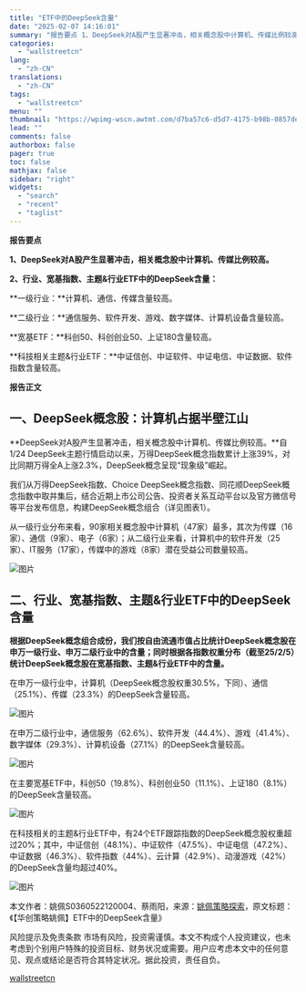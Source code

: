 ```yaml
---
title: "ETF中的DeepSeek含量"
date: "2025-02-07 14:16:01"
summary: "报告要点 1、DeepSeek对A股产生显著冲击，相关概念股中计算机、传媒比例较高。 2、行业、宽基..."
categories:
  - "wallstreetcn"
lang:
  - "zh-CN"
translations:
  - "zh-CN"
tags:
  - "wallstreetcn"
menu: ""
thumbnail: "https://wpimg-wscn.awtmt.com/d7ba57c6-d5d7-4175-b98b-0857def313c3.png"
lead: ""
comments: false
authorbox: false
pager: true
toc: false
mathjax: false
sidebar: "right"
widgets:
  - "search"
  - "recent"
  - "taglist"
---
```


**报告要点**

**1、DeepSeek对A股产生显著冲击，相关概念股中计算机、传媒比例较高。**

**2、行业、宽基指数、主题&行业ETF中的DeepSeek含量：**

**一级行业：**计算机、通信、传媒含量较高。

**二级行业：**通信服务、软件开发、游戏、数字媒体、计算机设备含量较高。

**宽基ETF：**科创50、科创创业50、上证180含量较高。

**科技相关主题&行业ETF：**中证信创、中证软件、中证电信、中证数据、软件指数含量较高。

**报告正文**

**一、DeepSeek概念股：计算机占据半壁江山**
---------------------------

**DeepSeek对A股产生显著冲击，相关概念股中计算机、传媒比例较高。**自1/24 DeepSeek主题行情启动以来，万得DeepSeek概念指数累计上涨39%，对比同期万得全A上涨2.3%，DeepSeek概念呈现“现象级”崛起。

我们从万得DeepSeek指数、Choice DeepSeek概念指数、同花顺DeepSeek概念指数中取并集后，结合近期上市公司公告、投资者关系互动平台以及官方微信号等平台发布信息，构建DeepSeek概念组合（详见图表1）。

从一级行业分布来看，90家相关概念股中计算机（47家）最多，其次为传媒（16家）、通信（9家）、电子（6家）；从二级行业来看，计算机中的软件开发（25家）、IT服务（17家），传媒中的游戏（8家）潜在受益公司数量较高。

![图片](https://wpimg-wscn.awtmt.com/dc82d818-b27f-40c5-b80a-40de2a756f98.jpeg)

**二、行业、宽基指数、主题&行业ETF中的DeepSeek含量**
----------------------------------

**根据DeepSeek概念组合成份，我们按自由流通市值占比统计DeepSeek概念股在申万一级行业、申万二级行业中的含量；同时根据各指数权重分布（截至25/2/5）统计DeepSeek概念股在宽基指数、主题&行业ETF中的含量。**

在申万一级行业中，计算机（DeepSeek概念股权重30.5%，下同）、通信（25.1%）、传媒（23.3%）的DeepSeek含量较高。

![图片](https://wpimg-wscn.awtmt.com/dc1c90bb-42eb-4b62-a9b8-0bb50d6330bf.jpeg)

在申万二级行业中，通信服务（62.6%）、软件开发（44.4%）、游戏（41.4%）、数字媒体（29.3%）、计算机设备（27.1%）的DeepSeek含量较高。

![图片](https://wpimg-wscn.awtmt.com/16cebd3b-983c-4574-b73c-fa46b8f790d8.jpeg)

在主要宽基ETF中，科创50（19.8%）、科创创业50（11.1%）、上证180（8.1%）的DeepSeek含量较高。

![图片](https://wpimg-wscn.awtmt.com/f5ffb420-9171-4cc6-94c1-6afa30bb8f2a.jpeg)

在科技相关的主题&行业ETF中，有24个ETF跟踪指数的DeepSeek概念股权重超过20%；其中，中证信创（48.1%）、中证软件（47.5%）、中证电信（47.2%）、中证数据（46.3%）、软件指数（44%）、云计算（42.9%）、动漫游戏（42%）的DeepSeek含量均超过40%。

![图片](https://wpimg-wscn.awtmt.com/e6b52802-1977-47e0-83de-484946df9c74.jpeg)

本文作者：姚佩S0360522120004、蔡雨阳，来源：[姚佩策略探索](https://mp.weixin.qq.com/s/IRRKYGJEXNCUDrtmUY9EhQ)，原文标题：《【华创策略姚佩】ETF中的DeepSeek含量》

风险提示及免责条款
市场有风险，投资需谨慎。本文不构成个人投资建议，也未考虑到个别用户特殊的投资目标、财务状况或需要。用户应考虑本文中的任何意见、观点或结论是否符合其特定状况。据此投资，责任自负。

[wallstreetcn](https://wallstreetcn.com/articles/3740559)
